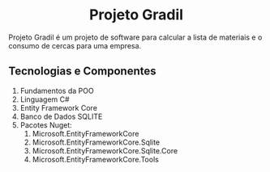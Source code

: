<h1 align="center">Projeto Gradil</h1>
Projeto Gradil é um projeto de software para calcular a lista de materiais e o consumo de cercas para uma empresa.

<h2>Tecnologias e Componentes</h2>

1. Fundamentos da POO
2. Linguagem C#
3. Entity Framework Core
4. Banco de Dados SQLITE
5. Pacotes Nuget: 
    1. Microsoft.EntityFrameworkCore
    2. Microsoft.EntityFrameworkCore.Sqlite
    3. Microsoft.EntityFrameworkCore.Sqlite.Core
    4. Microsoft.EntityFrameworkCore.Tools
